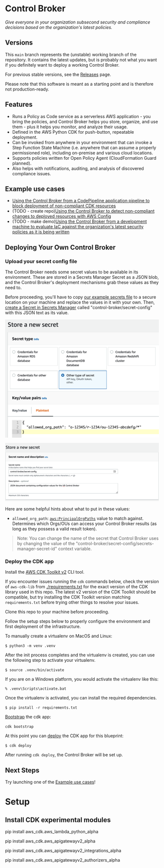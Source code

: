 # Control Broker

*Give everyone in your organization subsecond security and compliance decisions based on the organization's latest policies.*

## Versions

This `main` branch represents the (unstable) working branch of the repository.
It contains the latest updates, but is probably not what you want if you
definitely want to deploy a working Control Broker.

For previous stable versions, see the [Releases](https://github.com/VerticalRelevance/ControlBrokerEvalEngine-Blueprint/releases) page.

Please note that this software is meant as a starting point and is therefore not production-ready.

## Features

* Runs a Policy as Code service as a serverless AWS application - you bring the policies, and Control Broker helps you store, organize, and use them - plus it helps you monitor, and analyze their usage.
* Defined in the AWS Python CDK for push-button, repeatable deployment.
* Can be invoked from anywhere in your environment that can invoke a Step Function State Machine (i.e. anywhere that can assume a properly permissioned role), including on-premise and various cloud locations.
* Supports policies written for Open Policy Agent (CloudFormation Guard planned).
* Also helps with notifications, auditing, and analysis of discovered compliance issues.

## Example use cases

* [Using the Control Broker from a CodePipeline application pipeline to block deployment of non-compliant CDK resources](https://github.com/VerticalRelevance/control-broker-codepipeline-example)
* (TODO - create repo)[Using the Control Broker to detect non-compliant changes to deployed resources with AWS Config]()
* (TODO - make demo)[Using the Control Broker from a development machine to evaluate IaC against the organization's latest security policies as it is being written]()

## Deploying Your Own Control Broker

### Upload your secret config file

The Control Broker needs some secret values to be available in its environment. These are stored in a Secrets Manager Secret as a JSON
blob, and the Control Broker's deployment mechanisms grab these values as they need to.

Before proceeding, you'll have to copy [our example secrets file](./supplementary_files/) to a secure location on your machine and replace
the values in it with your own. Then, [create a Secret
in Secrets
Manager](https://docs.aws.amazon.com/secretsmanager/latest/userguide/tutorials_basic.html#tutorial-basic-step1)
called "control-broker/secret-config" with this JSON text as its value.

![Using the SecretsManager console to create the secret value](docs/diagrams/images/secretsmanager-console-secret-config.png)

![Using the SecretsManager console to name the secret and give it a description](docs/diagrams/images/secretsmanager-console-secret-config-name-page.png)

Here are some helpful hints about what to put in these values:

* `allowed_org_path`: [`aws:PrincipalOrgPaths`](https://docs.aws.amazon.com/IAM/latest/UserGuide/reference_policies_condition-keys.html#condition-keys-principalorgpaths) value to match against. Determines which Orgs/OUs can access your Control Broker results (as long as they possess a valid result token).

> Note: You can change the name of the secret that Control Broker uses by changing the value of the "control-broker/secret-config/secrets-manager-secret-id" context variable.

### Deploy the CDK app

Install the [AWS CDK Toolkit
v2](https://docs.aws.amazon.com/cdk/v2/guide/cli.html) CLI tool.

If you encounter issues running the `cdk` commands below, check the version of
`aws-cdk-lib` from [./requirements.txt](./requirements.txt) for the exact
version of the CDK library used in this repo. The latest v2 version of the CDK
Toolkit should be compatible, but try installing the CDK Toolkit version
matching `requirements.txt` before trying other things to resolve your issues.

Clone this repo to your machine before proceeding.

Follow the setup steps below to properly configure the environment and first
deployment of the infrastructure.

To manually create a virtualenv on MacOS and Linux:

``` $ python3 -m venv .venv ```

After the init process completes and the virtualenv is created, you can use the
following step to activate your virtualenv.

``` $ source .venv/bin/activate ```

If you are on a Windows platform, you would activate the virtualenv like this:

```
% .venv\Scripts\activate.bat
```

Once the virtualenv is activated, you can install the required dependencies.

``` $ pip install -r requirements.txt ```

[Bootstrap](https://docs.aws.amazon.com/cdk/v2/guide/cli.html#cli-bootstrap) the
cdk app:

``` cdk bootstrap ```

At this point you can
[deploy](https://docs.aws.amazon.com/cdk/v2/guide/cli.html#cli-deploy) the CDK
app for this blueprint:

``` $ cdk deploy ```

After running `cdk deploy`, the Control Broker will be set up.

## Next Steps

Try launching one of the [Example use cases](./README.md#example-use-cases)!

# Setup

## Install CDK experimental modules

pip install aws_cdk.aws_lambda_python_alpha

pip install aws_cdk.aws_apigatewayv2_alpha

pip install aws_cdk.aws_apigatewayv2_integrations_alpha

pip install aws_cdk.aws_apigatewayv2_authorizers_alpha
